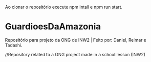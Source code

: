Ao clonar o repositório execute npm intall e npm run start.


# GuardioesDaAmazonia
Repositório para projeto da ONG de INW2 | Feito por: Daniel, Reimar e Tadashi. 

//Repository related to a ONG project made in a school lesson (INW2)
